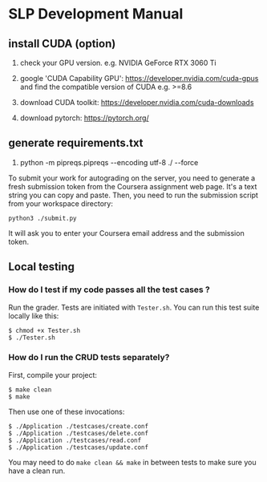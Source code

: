 
# SLP Development Manual

## install CUDA (option)

1. check your GPU version. e.g. NVIDIA GeForce RTX 3060 Ti

2. google 'CUDA Capability GPU': https://developer.nvidia.com/cuda-gpus and find the compatible version of CUDA e.g. >=8.6

3. download CUDA toolkit: https://developer.nvidia.com/cuda-downloads

4. download pytorch: https://pytorch.org/

## generate requirements.txt

1. python -m  pipreqs.pipreqs --encoding utf-8  ./ --force

To submit your work for autograding on the server, you need to generate a fresh submission token from the Coursera assignment web page. It's a text string you can copy and paste. Then, you need to run the submission script from your workspace directory:

```
python3 ./submit.py
```

It will ask you to enter your Coursera email address and the submission token.

## Local testing

### How do I test if my code passes all the test cases ?

Run the grader. Tests are initiated with `Tester.sh`. You can run this test suite locally like this:

```
$ chmod +x Tester.sh
$ ./Tester.sh
```

### How do I run the CRUD tests separately?

First, compile your project:

```
$ make clean
$ make
```

Then use one of these invocations:

```
$ ./Application ./testcases/create.conf
$ ./Application ./testcases/delete.conf
$ ./Application ./testcases/read.conf
$ ./Application ./testcases/update.conf
```

You may need to do `make clean && make` in between tests to make sure you have a clean run.
